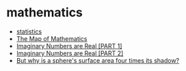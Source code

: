 # mathematics

- [statistics](./stats.md)
- [The Map of Mathematics](https://redirect.invidious.io/watch?v=OmJ-4B-mS-Y)
- [Imaginary Numbers are Real [PART 1]](https://redirect.invidious.io/watch?v=T647CGsuOVU)
- [Imaginary Numbers are Real [PART 2]](https://redirect.invidious.io/watch?v=2HrSG0fdxLY)
- [But why is a sphere's surface area four times its shadow?](https://redirect.invidious.io/watch?v=GNcFjFmqEc8)

